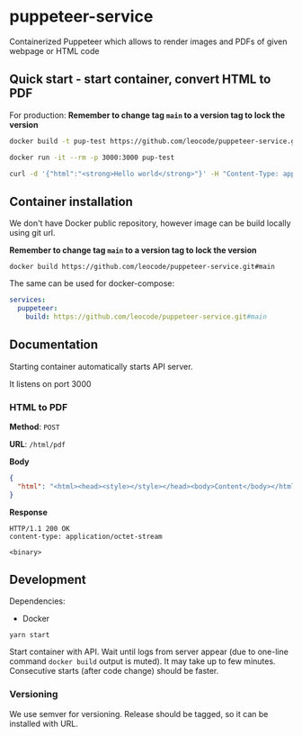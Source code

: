 # puppeteer-service

Containerized Puppeteer which allows to render images and PDFs of given webpage or HTML code

## Quick start - start container, convert HTML to PDF

For production: **Remember to change tag `main` to a version tag to lock the version**

```sh
docker build -t pup-test https://github.com/leocode/puppeteer-service.git#main

docker run -it --rm -p 3000:3000 pup-test

curl -d '{"html":"<strong>Hello world</strong>"}' -H "Content-Type: application/json" -X POST http://localhost:3000/html/pdf > hello-world.pdf
```

## Container installation

We don't have Docker public repository, however image can be build locally using git url.

**Remember to change tag `main` to a version tag to lock the version**

```
docker build https://github.com/leocode/puppeteer-service.git#main
```

The same can be used for docker-compose:

```yaml
services:
  puppeteer:
    build: https://github.com/leocode/puppeteer-service.git#main
```

## Documentation

Starting container automatically starts API server.

It listens on port 3000

### HTML to PDF

**Method**: `POST`

**URL**: `/html/pdf`

**Body**

```json
{
  "html": "<html><head><style></style></head><body>Content</body></html>"
}
```

**Response**

```
HTTP/1.1 200 OK
content-type: application/octet-stream

<binary>
```

## Development

Dependencies:
- Docker

```
yarn start
```

Start container with API. Wait until logs from server appear (due to one-line command `docker build` output is muted). It may take up to few minutes. Consecutive starts (after code change) should be faster.

### Versioning

We use semver for versioning. Release should be tagged, so it can be installed with URL.

